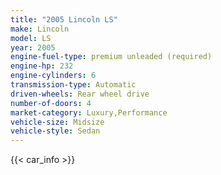 ```yaml
---
title: "2005 Lincoln LS"
make: Lincoln
model: LS
year: 2005
engine-fuel-type: premium unleaded (required)
engine-hp: 232
engine-cylinders: 6
transmission-type: Automatic
driven-wheels: Rear wheel drive
number-of-doors: 4
market-category: Luxury,Performance
vehicle-size: Midsize
vehicle-style: Sedan
---
```


{{< car_info >}}

